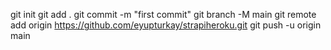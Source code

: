 git init
git add .
git commit -m "first commit"
git branch -M main
git remote add origin https://github.com/eyupturkay/strapiheroku.git
git push -u origin main
